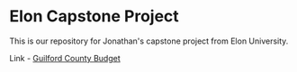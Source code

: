 # Elon Capstone Project

This is our repository for Jonathan's capstone project from Elon University.

Link - [Guilford County Budget](https://jasonajones73.github.io/elon_capstone/)
